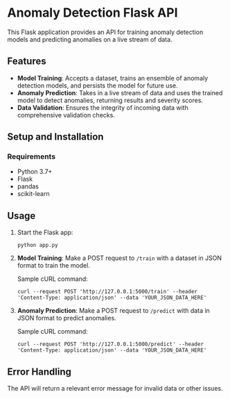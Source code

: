 # Anomaly Detection Flask API

This Flask application provides an API for training anomaly detection models and predicting anomalies on a live stream of data.

## Features
- **Model Training**: Accepts a dataset, trains an ensemble of anomaly detection models, and persists the model for future use.
- **Anomaly Prediction**: Takes in a live stream of data and uses the trained model to detect anomalies, returning results and severity scores.
- **Data Validation**: Ensures the integrity of incoming data with comprehensive validation checks.

## Setup and Installation

### Requirements
- Python 3.7+
- Flask
- pandas
- scikit-learn

## Usage

1. Start the Flask app:
   ```
   python app.py
   ```

2. **Model Training**:
   Make a POST request to `/train` with a dataset in JSON format to train the model. 

   Sample cURL command:
   ```
   curl --request POST 'http://127.0.0.1:5000/train' --header 'Content-Type: application/json' --data 'YOUR_JSON_DATA_HERE'
   ```

3. **Anomaly Prediction**:
   Make a POST request to `/predict` with data in JSON format to predict anomalies.

   Sample cURL command:
   ```
   curl --request POST 'http://127.0.0.1:5000/predict' --header 'Content-Type: application/json' --data 'YOUR_JSON_DATA_HERE'
   ```

## Error Handling

The API will return a relevant error message for invalid data or other issues.